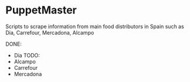 # PuppetMaster

Scripts to scrape information from main food distributors in Spain such as Dia, Carrefour, Mercadona, Alcampo

DONE:
  - Dia
TODO:
  - Alcampo
  - Carrefour
  - Mercadona
